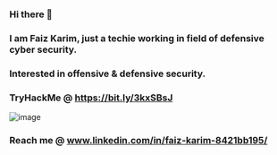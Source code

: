 ### Hi there 👋
### I am Faiz Karim, just a techie working in field of defensive cyber security.
### Interested in offensive & defensive security.
### TryHackMe @ https://bit.ly/3kxSBsJ
![image](https://user-images.githubusercontent.com/87700008/205730184-5e371265-f8e8-4d06-b11e-7759e9583504.png)
### Reach me @ www.linkedin.com/in/faiz-karim-8421bb195/
<!--
**F41zK4r1m/F41zK4r1m** is a ✨ _special_ ✨ repository because its `README.md` (this file) appears on your GitHub profile.

Here are some ideas to get you started:

- 🔭 I’m currently working on ...
- 🌱 I’m currently learning ...
- 👯 I’m looking to collaborate on ...
- 🤔 I’m looking for help with ...
- 💬 Ask me about ...
- 📫 How to reach me: ...
- 😄 Pronouns: ...
- ⚡ Fun fact: ...
-->
